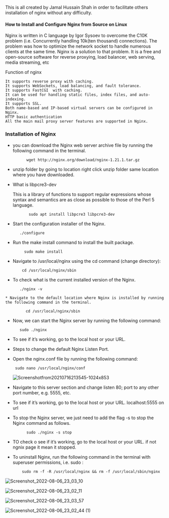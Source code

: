 This is all created by Jamal Hussain Shah in order  to facilitate others installation of nginx without any difficulty.

#### How to Install and Configure Nginx from Source on Linux

Nginx is written in C language by Igor Sysoev to overcome the C10K problem (i.e. Concurrently handling 10k(ten thousand) connections). The problem was how to optimize the network socket to handle numerous clients at the same time. Nginx is a solution to that problem. It is a free and open-source software for reverse proxying, load balancer, web serving, media streaming, etc

Function of nginx

    It supports reverse proxy with caching.
    It supports WebSockets, load balancing, and fault tolerance.
    It supports FastCGI  with caching.
    It can be used for handling static files, index files, and auto-indexing.
    It supports SSL.
    Both name-based and IP-based virtual servers can be configured in Nginx.
    HTTP basic authentication
    All the main mail proxy server features are supported in Nginx.
    
    
### Installation of Nginx
    
    
   * you can download the Nginx web server archive file by running the following command in the terminal.

               wget http://nginx.org/download/nginx-1.21.1.tar.gz

   * unzip folder by going to location right click unzip folder same location where you have downloaded.


  * What is libpcre3-dev

    This is a library of functions to support regular expressions whose syntax and semantics are as close as possible to those of the Perl 5 language.


               sudo apt install libpcre3 libpcre3-dev 
   
   *   Start the configuration installer of the Nginx.

              ./configure

   * Run the make install command to install the built package.

              sudo make install

   * Navigate to /usr/local/nginx using the cd command (change directory):

             cd /usr/local/nginx/sbin

   * To check what is the current installed version of the Nginx.

            ./nginx -v

    * Navigate to the default location where Nginx is installed by running the following command in the terminal.

             cd /usr/local/nginx/sbin

   *  Now, we can start the Nginx server by running the following command:

             sudo ./nginx

   * To see if it’s working, go to the local host or your URL.
   
   *  Steps to change the default Nginx Listen Port.

   *  Open the nginx.conf file by running the following command:

           sudo nano /usr/local/nginx/conf
           
        ![Screenshotfrom20210716213545-1024x853](https://user-images.githubusercontent.com/95676591/183297208-40124935-3d6e-439c-8153-73078bdc79fe.png)
   
           
           

   * Navigate to this server section and change listen 80; port to any other port number, e.g. 5555, etc.
   
   *  To see if it’s working, go to the local host or your URL.   localhost:5555 on url
   
   
   * To stop the Nginx server, we just need to add the flag -s  to stop the Nginx command as follows.

               sudo ./nginx -s stop

   * TO check o see if it’s working, go to the local host or your URL. if not ngnix page it mean it stopped.

   * To uninstall Nginx, run the following command in the terminal with superuser permissions, i.e. sudo :

             sudo rm -f -R /usr/local/nginx && rm -f /usr/local/sbin/nginx
    
   
   
![Screenshot_2022-08-06_23_03_10](https://user-images.githubusercontent.com/95676591/183278465-cefcc3f5-7b41-4ed3-b3c8-01b3b66db5ea.png)

![Screenshot_2022-08-06_23_02_11](https://user-images.githubusercontent.com/95676591/183278488-1a6dec01-6b03-48d9-9f6b-6ed859145267.png)

![Screenshot_2022-08-06_23_03_57](https://user-images.githubusercontent.com/95676591/183278502-18ea5207-0030-4f72-bf47-2653417062fb.png)

![Screenshot_2022-08-06_23_02_44 (1)](https://user-images.githubusercontent.com/95676591/183278537-7c61b107-1d71-48ae-ae2d-5fcf15383c82.png)


